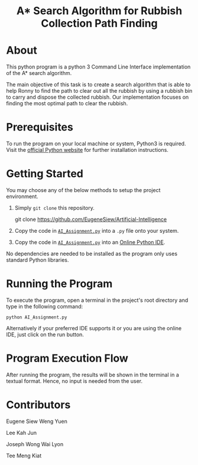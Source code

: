 <div align='center'>

# A* Search Algorithm for Rubbish Collection Path Finding

</div>

# About
This python program is a python 3 Command Line Interface implementation of the A* search algorithm.

The main objective of this task is to create a search algorithm that is able to help Ronny to find the path to clear out all the rubbish by using a rubbish bin to carry and dispose the collected rubbish. Our implementation focuses on finding the most optimal path to clear the rubbish.

# Prerequisites
To run the program on your local machine or system, Python3 is required. Visit the [official Python website](https://www.python.org/) for further installation instructions. 

# Getting Started 
You may choose any of the below methods to setup the project environment.

1. Simply `git clone` this repository.

    git clone https://github.com/EugeneSiew/Artificial-Intelligence

2. Copy the code in [`AI_Assignment.py`](https://github.com/EugeneSiew/Artificial-Intelligence/blob/main/AI%20Assignment.py) into a `.py` file onto your system.

3. Copy the code in [`AI_Assignment.py`](https://github.com/EugeneSiew/Artificial-Intelligence/blob/main/AI%20Assignment.py) into an [Online Python IDE](https://www.online-python.com/). 

No dependencies are needed to be installed as the program only uses standard Python libraries.

# Running the Program
To execute the program, open a terminal in the project's root directory and type in the following command:

    python AI_Assignment.py

Alternatively if your preferred IDE supports it or you are using the online IDE, just click on the run button.


# Program Execution Flow
After running the program, the results will be shown in the terminal in a textual format. Hence, no input is needed from the user.

# Contributors
Eugene Siew Weng Yuen

Lee Kah Jun

Joseph Wong Wai Lyon

Tee Meng Kiat

